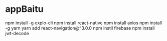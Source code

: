 # appBaitu

npm install -g explo-cli
npm install react-native
npm install axios
npm install -g yarn
yarn add react-navigation@^3.0.0
npm instll firebase
npm install jwt-decode
